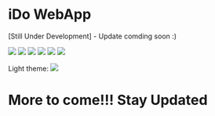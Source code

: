 # iDo WebApp
[Still Under Development] - Update comding soon :)

<img src="https://github.com/user-attachments/assets/20f2e1d1-5fd2-495b-a896-b9cfcd856821">
<img src="https://github.com/user-attachments/assets/06aae5bb-a685-4092-a561-522592d4b46b">
<img src="https://github.com/user-attachments/assets/95d0eca3-f2f8-4b3f-b5f9-1d4bcdeaa840">
<img src="https://github.com/user-attachments/assets/4bbf78f8-a924-4408-a2c2-124cf3e69801">
<img src="https://github.com/user-attachments/assets/f2dc0e7a-c346-4a60-bcc5-0e43a30733e9">
<img src="https://github.com/user-attachments/assets/3ea88cc8-e74c-43e6-8d09-c0bad3df5d85">

Light theme:
<img src="https://github.com/user-attachments/assets/e7aeece7-e2b2-44d8-8cfd-e5dc6891d8e6">

# More to come!!! Stay Updated
